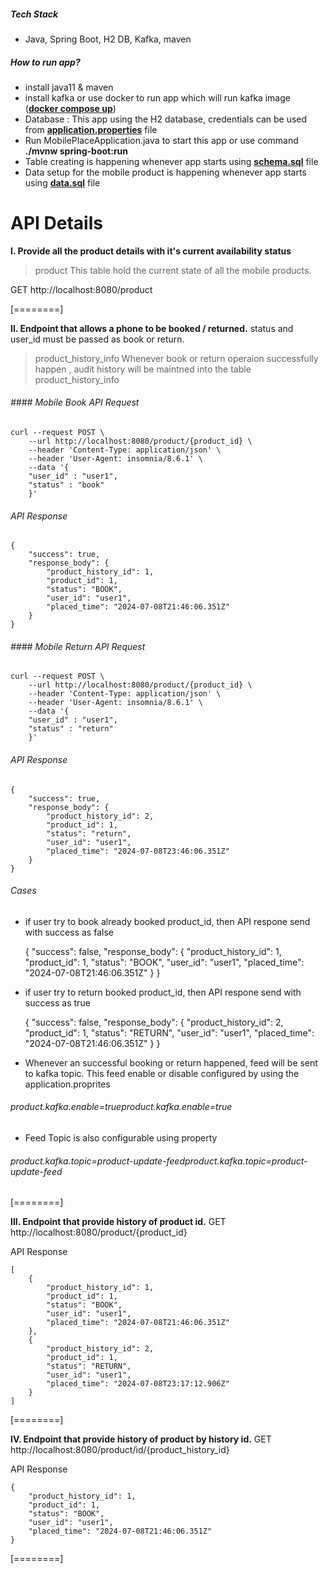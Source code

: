 ##### Tech Stack
- Java, Spring Boot, H2 DB, Kafka, maven

##### How to run app?
- install java11 & maven
- install kafka or use docker to run app which will run kafka image (**[docker compose up](https://github.com/Sandeep50nkt/mobile-product-place-apis/blob/main/docker-compose.yml)**)
- Database : This app using the H2 database, credentials can be used from **[application.properties](https://github.com/Sandeep50nkt/mobile-product-place-apis/blob/main/src/main/resources/application.properties)** file
- Run MobilePlaceApplication.java to start this app or use command **./mvnw spring-boot:run**
- Table creating is happening whenever app starts using **[schema.sql](https://github.com/Sandeep50nkt/mobile-product-place-apis/blob/main/src/main/resources/schema.sql)** file
- Data setup for the mobile product is happening whenever app starts using **[data.sql](https://github.com/Sandeep50nkt/mobile-product-place-apis/blob/main/src/main/resources/data.sql)** file

# API Details

**I. Provide all the product details with it's current availability status**
> product
This table hold the current state of all the mobile products.

GET http://localhost:8080/product

[========]

**II. Endpoint that allows a phone to be booked / returned.**
status and user_id must be passed as book or return.
> product_history_info
Whenever book or return operaion successfully happen , audit history will be maintned into the table  product_history_info

###### #### Mobile Book API Request

    curl --request POST \
        --url http://localhost:8080/product/{product_id} \
        --header 'Content-Type: application/json' \
        --header 'User-Agent: insomnia/8.6.1' \
        --data '{
        "user_id" : "user1",
        "status" : "book"
        }'

###### API Response


    {
    	"success": true,
    	"response_body": {
    		"product_history_id": 1,
    		"product_id": 1,
    		"status": "BOOK",
    		"user_id": "user1",
    		"placed_time": "2024-07-08T21:46:06.351Z"
    	}
    }



###### #### Mobile Return API Request

    curl --request POST \
        --url http://localhost:8080/product/{product_id} \
        --header 'Content-Type: application/json' \
        --header 'User-Agent: insomnia/8.6.1' \
        --data '{
        "user_id" : "user1",
        "status" : "return"
        }'

###### API Response


    {
    	"success": true,
    	"response_body": {
    		"product_history_id": 2,
    		"product_id": 1,
    		"status": "return",
    		"user_id": "user1",
    		"placed_time": "2024-07-08T23:46:06.351Z"
    	}
    }


###### Cases
- if user try to book already booked product_id, then API respone send with success as false


    {
    	"success": false,
    	"response_body": {
    		"product_history_id": 1,
    		"product_id": 1,
    		"status": "BOOK",
    		"user_id": "user1",
    		"placed_time": "2024-07-08T21:46:06.351Z"
    	}
    }


- if user try to return booked product_id, then API respone send with success as true


    {
    	"success": false,
    	"response_body": {
    		"product_history_id": 2,
    		"product_id": 1,
    		"status": "RETURN",
    		"user_id": "user1",
    		"placed_time": "2024-07-08T21:46:06.351Z"
    	}
    }

- Whenever an successful booking or return happened, feed will be sent to kafka topic. This feed enable or disable configured by using the application.proprites
###### product.kafka.enable=trueproduct.kafka.enable=true
- Feed Topic is also configurable using property
###### product.kafka.topic=product-update-feedproduct.kafka.topic=product-update-feed

[========]

**III. Endpoint that provide history of product id.**
GET http://localhost:8080/product/{product_id}

API Response

    [
    	{
    		"product_history_id": 1,
    		"product_id": 1,
    		"status": "BOOK",
    		"user_id": "user1",
    		"placed_time": "2024-07-08T21:46:06.351Z"
    	},
    	{
    		"product_history_id": 2,
    		"product_id": 1,
    		"status": "RETURN",
    		"user_id": "user1",
    		"placed_time": "2024-07-08T23:17:12.906Z"
    	}
    ]


[========]

**IV. Endpoint that provide history of product by history id.**
GET http://localhost:8080/product/id/{product_history_id}

API Response

    {
    	"product_history_id": 1,
    	"product_id": 1,
    	"status": "BOOK",
    	"user_id": "user1",
    	"placed_time": "2024-07-08T21:46:06.351Z"
    }
[========]
